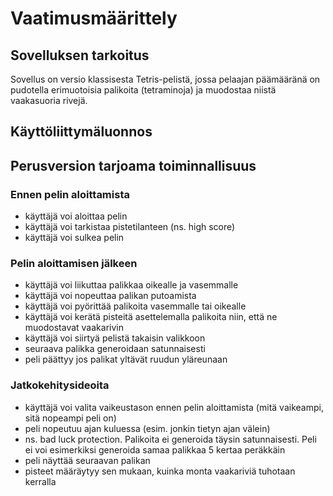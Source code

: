 # Vaatimusmäärittely

## Sovelluksen tarkoitus

Sovellus on versio klassisesta Tetris-pelistä, jossa pelaajan päämääränä on pudotella erimuotoisia palikoita (tetraminoja) ja muodostaa niistä vaakasuoria rivejä.

## Käyttöliittymäluonnos

## Perusversion tarjoama toiminnallisuus

### Ennen pelin aloittamista
- käyttäjä voi aloittaa pelin
- käyttäjä voi tarkistaa pistetilanteen (ns. high score)
- käyttäjä voi sulkea pelin

### Pelin aloittamisen jälkeen
- käyttäjä voi liikuttaa palikkaa oikealle ja vasemmalle
- käyttäjä voi nopeuttaa palikan putoamista
- käyttäjä voi pyörittää palikoita vasemmalle tai oikealle
- käyttäjä voi kerätä pisteitä asettelemalla palikoita niin, että ne muodostavat vaakarivin
- käyttäjä voi siirtyä pelistä takaisin valikkoon
- seuraava palikka generoidaan satunnaisesti
- peli päättyy jos palikat yltävät ruudun yläreunaan

### Jatkokehitysideoita
- käyttäjä voi valita vaikeustason ennen pelin aloittamista (mitä vaikeampi, sitä nopeampi peli on)
- peli nopeutuu ajan kuluessa (esim. jonkin tietyn ajan välein)
- ns. bad luck protection. Palikoita ei generoida täysin satunnaisesti. Peli ei voi esimerkiksi generoida samaa palikkaa 5 kertaa peräkkäin
- peli näyttää seuraavan palikan
- pisteet määräytyy sen mukaan, kuinka monta vaakariviä tuhotaan kerralla
